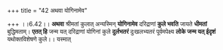 +++
title = "42 अथवा योगिनामेव"

+++
।।6.42।। **अथवा** श्रीमतां कुलात् अन्यस्मिन् **योगिनामेव** दरिद्राणां
**कुले भवति** जायते **धीमतां** बुद्धिमताम्। **एतत् हि** जन्म यत्
दरिद्राणां योगिनां कुले **दुर्लभतरं** दुःखलभ्यतरं पूर्वमपेक्ष्य **लोके
जन्म यत् ईदृशं** यथोक्तविशेषणे कुले।। यस्मात्
